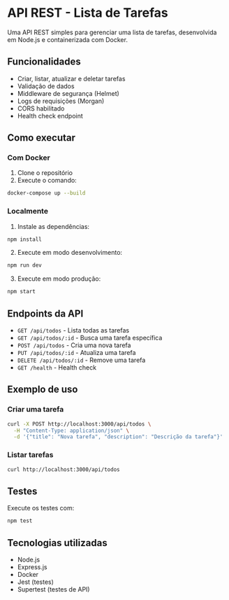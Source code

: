 # API REST - Lista de Tarefas

Uma API REST simples para gerenciar uma lista de tarefas, desenvolvida em Node.js e containerizada com Docker.

## Funcionalidades

- Criar, listar, atualizar e deletar tarefas
- Validação de dados
- Middleware de segurança (Helmet)
- Logs de requisições (Morgan)
- CORS habilitado
- Health check endpoint

## Como executar

### Com Docker

1. Clone o repositório
2. Execute o comando:
```bash
docker-compose up --build
```

### Localmente

1. Instale as dependências:
```bash
npm install
```

2. Execute em modo desenvolvimento:
```bash
npm run dev
```

3. Execute em modo produção:
```bash
npm start
```

## Endpoints da API

- `GET /api/todos` - Lista todas as tarefas
- `GET /api/todos/:id` - Busca uma tarefa específica
- `POST /api/todos` - Cria uma nova tarefa
- `PUT /api/todos/:id` - Atualiza uma tarefa
- `DELETE /api/todos/:id` - Remove uma tarefa
- `GET /health` - Health check

## Exemplo de uso

### Criar uma tarefa
```bash
curl -X POST http://localhost:3000/api/todos \
  -H "Content-Type: application/json" \
  -d '{"title": "Nova tarefa", "description": "Descrição da tarefa"}'
```

### Listar tarefas
```bash
curl http://localhost:3000/api/todos
```

## Testes

Execute os testes com:
```bash
npm test
```

## Tecnologias utilizadas

- Node.js
- Express.js
- Docker
- Jest (testes)
- Supertest (testes de API)
